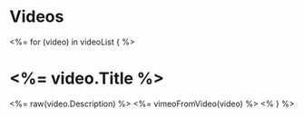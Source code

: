 # Videos

<%= for (video) in videoList { %>
# <%= video.Title %>
  <%= raw(video.Description) %>
  <%= vimeoFromVideo(video) %>
<% } %>
